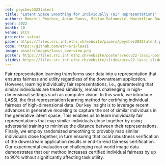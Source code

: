 ```yaml
---
ref: peychev2022latent
title: "Latent Space Smoothing for Individually Fair Representations"
authors: Momchil Peychev, Anian Ruoss, Mislav Balunović, Maximilian Baader, Martin Vechev
year: 2022
month: 10
venue: ECCV
projects: safeai
paper: https://files.sri.inf.ethz.ch/website/papers/peychev2022latent.pdf
code: https://github.com/eth-sri/lassi
image: assets/images/lassi_overview.png
poster: https://files.sri.inf.ethz.ch/website/posters/eccv22-lassi-poster.pdf
slides: https://files.sri.inf.ethz.ch/website/slides/eccv22-lassi-slides.pdf
---
```


Fair representation learning transforms user data into a representation that ensures fairness and utility regardless of the downstream application. However, learning individually fair representations, i.e., guaranteeing that similar individuals are treated similarly, remains challenging in high-dimensional settings such as computer vision. In this work, we introduce LASSI, the first representation learning method for certifying individual fairness of high-dimensional data. Our key insight is to leverage recent advances in generative modeling to capture the set of similar individuals in the generative latent space. This enables us to learn individually fair representations that map similar individuals close together by using adversarial training to minimize the distance between their representations. Finally, we employ randomized smoothing to provably map similar individuals close together, in turn ensuring that local robustness verification of the downstream application results in end-to-end fairness certification. Our experimental evaluation on challenging real-world image data demonstrates that our method increases certified individual fairness by up to 90% without significantly affecting task utility.
